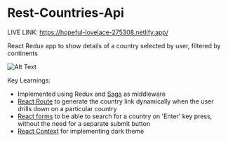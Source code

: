 # Rest-Countries-Api
LIVE LINK: https://hopeful-lovelace-275308.netlify.app/

React Redux app to show details of a country selected by user, filtered by continents

![Alt Text](https://github.com/venky4c/rest-countries-api/blob/master/dist/Countries.gif)

Key Learnings:
- Implemented using Redux and [Saga](https://github.com/venky4c/rest-countries-api/blob/master/dist/src/redux/saga.js) as middleware
- [React Route](https://github.com/venky4c/rest-countries-api/blob/master/dist/src/components/routes.js) to generate the country link dynamically when the user drills down on a particular country
- [React forms](https://github.com/venky4c/rest-countries-api/blob/master/dist/src/components/Content.js) to be able to search for a country on 'Enter' key press, without the need for a separate submit button
- [React Context](https://github.com/venky4c/rest-countries-api/blob/master/dist/src/themeContext.js) for implementing dark theme
